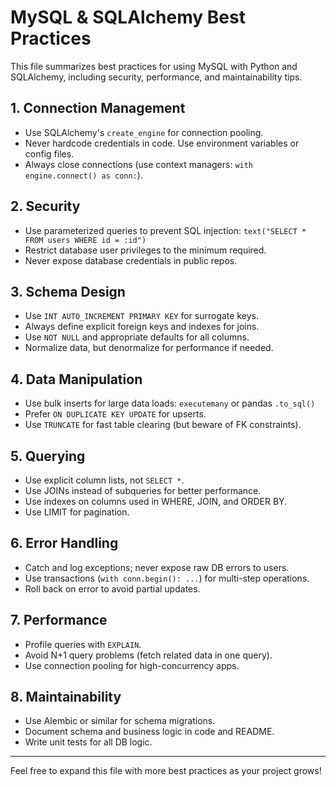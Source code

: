 # MySQL & SQLAlchemy Best Practices

This file summarizes best practices for using MySQL with Python and SQLAlchemy, including security, performance, and maintainability tips.

## 1. Connection Management

- Use SQLAlchemy's `create_engine` for connection pooling.
- Never hardcode credentials in code. Use environment variables or config files.
- Always close connections (use context managers: `with engine.connect() as conn:`).

## 2. Security

- Use parameterized queries to prevent SQL injection: `text("SELECT * FROM users WHERE id = :id")`
- Restrict database user privileges to the minimum required.
- Never expose database credentials in public repos.

## 3. Schema Design

- Use `INT AUTO_INCREMENT PRIMARY KEY` for surrogate keys.
- Always define explicit foreign keys and indexes for joins.
- Use `NOT NULL` and appropriate defaults for all columns.
- Normalize data, but denormalize for performance if needed.

## 4. Data Manipulation

- Use bulk inserts for large data loads: `executemany` or pandas `.to_sql()`
- Prefer `ON DUPLICATE KEY UPDATE` for upserts.
- Use `TRUNCATE` for fast table clearing (but beware of FK constraints).

## 5. Querying

- Use explicit column lists, not `SELECT *`.
- Use JOINs instead of subqueries for better performance.
- Use indexes on columns used in WHERE, JOIN, and ORDER BY.
- Use LIMIT for pagination.

## 6. Error Handling

- Catch and log exceptions; never expose raw DB errors to users.
- Use transactions (`with conn.begin(): ...`) for multi-step operations.
- Roll back on error to avoid partial updates.

## 7. Performance

- Profile queries with `EXPLAIN`.
- Avoid N+1 query problems (fetch related data in one query).
- Use connection pooling for high-concurrency apps.

## 8. Maintainability

- Use Alembic or similar for schema migrations.
- Document schema and business logic in code and README.
- Write unit tests for all DB logic.

---

Feel free to expand this file with more best practices as your project grows!
